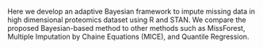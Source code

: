 Here we develop an adaptive Bayesian framework to impute missing data in high dimensional proteomics dataset using R and STAN. 
We compare the proposed Bayesian-based method to other methods such as MissForest, Multiple Imputation by Chaine Equations (MICE), and Quantile Regression.
